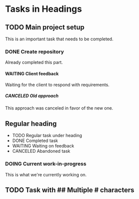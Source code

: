 # Tasks in Headings

## TODO Main project setup
This is an important task that needs to be completed.

### DONE Create repository
Already completed this part.

#### WAITING Client feedback
Waiting for the client to respond with requirements.

##### CANCELED Old approach
This approach was canceled in favor of the new one.

## Regular heading
- TODO Regular task under heading
- DONE Completed task
- WAITING Waiting on feedback
- CANCELED Abandoned task

### DOING Current work-in-progress
This is what we're currently working on.

## TODO Task with ## Multiple # characters 